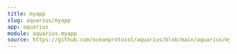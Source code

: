 ```yaml
---
title: myapp
slug: aquarius/myapp
app: aquarius
module: aquarius.myapp
source: https://github.com/oceanprotocol/aquarius/blob/main/aquarius/myapp.py
---
```

